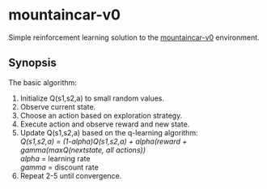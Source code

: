 # mountaincar-v0
Simple reinforcement learning solution to the [mountaincar-v0](https://gym.openai.com/envs/MountainCar-v0/) environment.

## Synopsis
The basic algorithm:
1. Initialize Q(s1,s2,a) to small random values.
2. Observe current state.
3. Choose an action based on exploration strategy.
4. Execute action and observe reward and new state.
5. Update Q(s1,s2,a) based on the q-learning algorithm:  
   <i>Q(s1,s2,a) = (1-alpha)Q(s1,s2,a) + alpha(reward + gamma(maxQ(nextstate, all actions))</i>  
   <i>alpha</i> = learning rate  
   <i>gamma</i> = discount rate  
6. Repeat 2-5 until convergence.

